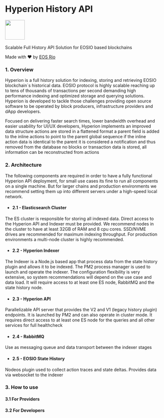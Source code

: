 # Hyperion History API

<img height="64" src="https://eosrio.io/hyperion.png">
<br/><br/>
Scalable Full History API Solution for EOSIO based blockchains

Made with ♥ by [EOS Rio](https://eosrio.io/)

### 1. Overview

Hyperion is a full history solution for indexing, storing and retrieving EOSIO blockchain`s historical data. EOSIO protocol is highly scalable reaching up to tens of thousands of transactions per second demanding high performance indexing and optimized storage and querying solutions. Hyperion is developed to tackle those challenges providing open source software to be operated by block producers, infrastructure providers and dApp developers.

Focused on delivering faster search times, lower bandwidth overhead and easier usability for UI/UX developers, Hyperion implements an improved data structure
actions are stored in a flattened format
a parent field is added to the inline actions to point to the parent global sequence
if the inline action data is identical to the parent it is considered a notification and thus removed from the database
no blocks or transaction data is stored, all information can be reconstructed from actions


### 2. Architecture

The following components are required in order to have a fully functional Hyperion API deployment, 
for small use cases its fine to run all components on a single machine. But for larger chains and 
production environments we recommend setting them up into different servers under a high-speed local network.

- #### 2.1 - Elasticsearch Cluster

The ES cluster is responsible for storing all indexed data.
Direct access to the Hyperion API and Indexer must be provided. We recommend nodes in the 
cluster to have at least 32GB of RAM and 8 cpu cores. SSD/NVME drives are recommended for 
maximum indexing throughput. For production environments a multi-node cluster is highly recommended.

- #### 2.2 - Hyperion Indexer
The Indexer is a Node.js based app that process data from the state history plugin and allows it to be indexed.
The PM2 process manager is used to launch and operate the indexer. The configuration flexibility is very extensive, 
so system recommendations will depend on the use case and data load. It will require access to at least one ES node, 
RabbitMQ and the state history node.

- #### 2.3 - Hyperion API
Parallelizable API server that provides the V2 and V1 (legacy history plugin) endpoints.
It is launched by PM2 and can also operate in cluster mode. It requires direct access to 
at least one ES node for the queries and all other services for full healthcheck

- #### 2.4 - RabbitMQ
Use as messaging queue and data transport between the indexer stages

- #### 2.5 - EOSIO State History
Nodeos plugin used to collect action traces and state deltas. Provides data via websocket to the indexer

### 3. How to use

#### 3.1 For Providers

#### 3.2 For Developers
